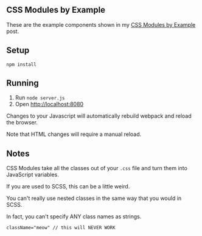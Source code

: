 CSS Modules by Example
---

These are the example components shown in my [CSS Modules by Example](http://andrewhfarmer.com/css-modules-by-example/) post.



Setup
---

```
npm install
```



Running
---

1. Run `node server.js`
2. Open [http://localhost:8080](http://localhost:8080)

Changes to your Javascript will automatically rebuild webpack and reload the browser.

Note that HTML changes will require a manual reload.



Notes
---

CSS Modules take all the classes out of your `.css` file and turn them into JavaScript variables.

If you are used to SCSS, this can be a little weird.

You can't really use nested classes in the same way that you would in SCSS.

In fact, you can't specify ANY class names as strings.

```
className="meow" // this will NEVER WORK
```
